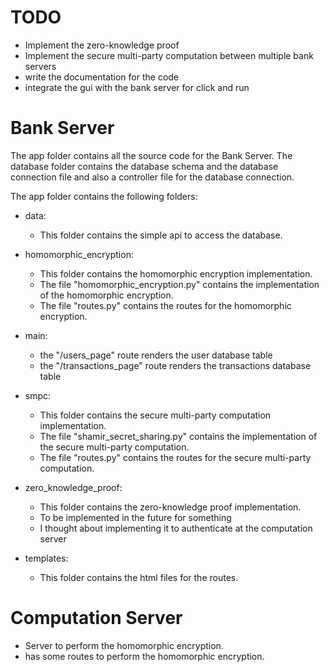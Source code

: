# TODO
- Implement the zero-knowledge proof
- Implement the secure multi-party computation between multiple bank servers
- write the documentation for the code
- integrate the gui with the bank server for click and run

# Bank Server
The app folder contains all the source code for the Bank Server.
The database folder contains the database schema and the database connection file and also
a controller file for the database connection.

The app folder contains the following folders:
- data:
  - This folder contains the simple api to access the database.
    
- homomorphic_encryption:
  - This folder contains the homomorphic encryption implementation.
  - The file "homomorphic_encryption.py" contains the implementation of the homomorphic encryption.
  - The file "routes.py" contains the routes for the homomorphic encryption.

- main:
  - the "/users_page" route renders the user database table
  - the "/transactions_page" route renders the transactions database table

- smpc:
  - This folder contains the secure multi-party computation implementation.
  - The file "shamir_secret_sharing.py" contains the implementation of the secure multi-party computation.
  - The file "routes.py" contains the routes for the secure multi-party computation.

- zero_knowledge_proof:
  - This folder contains the zero-knowledge proof implementation.
  - To be implemented in the future for something
  - I thought about implementing it to authenticate at the computation server

- templates:
  - This folder contains the html files for the routes.

# Computation Server
- Server to perform the homomorphic encryption.
- has some routes to perform the homomorphic encryption.